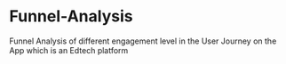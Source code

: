 # Funnel-Analysis
Funnel Analysis of different engagement level in the User Journey on the App which is an Edtech platform
